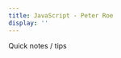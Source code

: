 ```yaml
---
title: JavaScript - Peter Roe
display: ''
---
```


<div class="prose m-auto mb-8 select-none">
  <div class="opacity-20 italic">Quick notes / tips</div>
  <NoteTitleIcons currentTitle="typescript"/>
</div>

<ClientOnly>
  <Plum/>
</ClientOnly>

<ListNotes type="typescript"/>